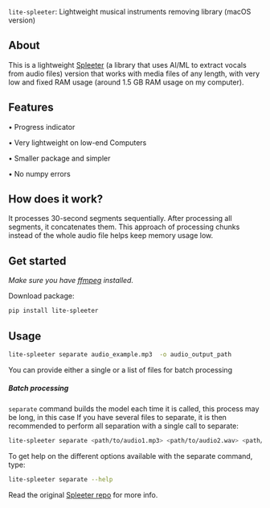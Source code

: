 `lite-spleeter`: Lightweight musical instruments removing library (macOS version)

## About
This is a lightweight [Spleeter](https://github.com/deezer/spleeter) (a library that uses AI/ML to extract vocals from audio files) version that works with media files of any length, with very low and fixed RAM usage (around 1.5 GB RAM usage on my computer).

## Features
• Progress indicator

• Very lightweight on low-end Computers

• Smaller package and simpler

• No numpy errors

## How does it work?
It processes 30-second segments sequentially. After processing all segments, it concatenates them. This approach of processing chunks instead of the whole audio file helps keep memory usage low.

## Get started
*Make sure you have [ffmpeg](https://www.ffmpeg.org/download.html) installed.*

Download package:
```bash
pip install lite-spleeter
```



## Usage
```bash
lite-spleeter separate audio_example.mp3  -o audio_output_path
```

You can provide either a single or a list of files for batch processing

##### Batch processing
`separate` command builds the model each time it is called, this process may be long, in this case If you have several files to separate, it is then recommended to perform all separation with a single call to separate:
```bash
lite-spleeter separate <path/to/audio1.mp3> <path/to/audio2.wav> <path/to/audio3.ogg> -o audio_output_path
```


To get help on the different options available with the separate command, type:
```bash
lite-spleeter separate --help
```

Read the original [Spleeter repo](https://github.com/deezer/spleeter) for more info.